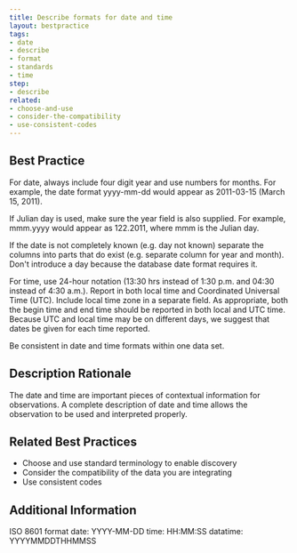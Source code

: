 ```yaml
---
title: Describe formats for date and time
layout: bestpractice
tags:
- date
- describe
- format
- standards
- time
step:
- describe
related:
- choose-and-use
- consider-the-compatibility
- use-consistent-codes
---
```


## Best Practice
For date, always include four digit year and use numbers for months. For example, the date format yyyy-mm-dd would appear as 2011-03-15 (March 15, 2011).

If Julian day is used, make sure the year field is also supplied. For example, mmm.yyyy would appear as 122.2011, where mmm is the Julian day.

If the date is not completely known (e.g. day not known) separate the columns into parts that do exist (e.g. separate column for year and month). Don't introduce a day because the database date format requires it.

For time, use 24-hour notation (13:30 hrs instead of 1:30 p.m. and 04:30 instead of 4:30 a.m.). Report in both local time and Coordinated Universal Time (UTC). Include local time zone in a separate field. As appropriate, both the begin time and end time should be reported in both local and UTC time. Because UTC and local time may be on different days, we suggest that dates be given for each time reported.

Be consistent in date and time formats within one data set.

## Description Rationale
The date and time are important pieces of contextual information for observations. A complete description of date and time allows the observation to be used and interpreted properly.

## Related Best Practices
- Choose and use standard terminology to enable discovery
- Consider the compatibility of the data you are integrating
- Use consistent codes

## Additional Information 
ISO 8601 format date: YYYY-MM-DD time: HH:MM:SS datatime: YYYYMMDDTHHMMSS
